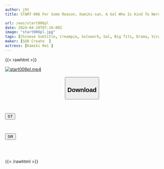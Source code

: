 ```yaml
---
author: j91
title: START-006 For Some Reason, Kamiki-san, A Gal Who Is Kind To Nerds, Liked Me...From The Day She Forcibly Brushed Me Off, I Was At The Mercy Of This Cute Little Devil With A Smiling Face, And My Cock And Heart Were Both In Her Hands. Rei Kamiki

url: /was/start006pl
date: 2024-04-20T07:10:00Z
image: "start006pl.jpg"
tags: [Chinese Subtitle, Creampie, Solowork, Gal, Big Tits, Drama, Virgin Man	]
maker: [SOD Create  ]
actress: [Kamiki Rei ]
---
```



{{< rawhtml >}}

<div class="video" data-videoid="D9DAw82PK2HkkjB">
    <a href="javascript:;">
        <img src="/was/start006pl/start006pl.jpg" width="WIDTH" height="HEIGHT" alt="start006pl.mp4" loading="lazy">
    </a>
</div>

<script type="text/javascript" src="https://j91.asia/asset/on-demand-st.js"></script>

<br>
  <link rel="stylesheet" href="https://j91.asia/asset/bs5.css">
  
  <center>
  <button class="btn btn-primary" type="button" data-bs-toggle="collapse" data-bs-target=".multi-collapse" aria-expanded="false" aria-controls="multiCollapseExample1 multiCollapseExample2"><h2>Download</h2></button></center>
</p>
<div class="row">
  <div class="col">
    <div class="collapse multi-collapse" id="multiCollapseExample1">
      <div class="card card-body">
	      	      <br>
<div class="buttons">  
<p><a href="https://streamtape.to/v/D9DAw82PK2HkkjB" target="_blank"><button class="btn-hover color-3"><i class="fa fa-download"></i> ST</button></a></p></div>
    </div>
  </div>
</div>
  <div class="col">
    <div class="collapse multi-collapse" id="multiCollapseExample2">
      <div class="card card-body">
	      <br>
<div class="buttons">
<p><a href="https://rubystm.com/qx8ettq235po" target="_blank"><button class="btn-hover color-9"><i class="fa fa-download"></i> SR</button></a></p></div>
<br><br>
      </div>
    </div>
  </div>
</div>

{{< /rawhtml >}}